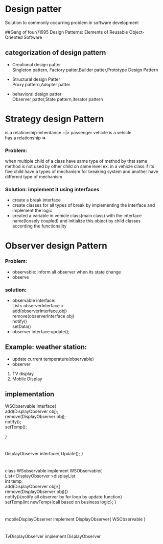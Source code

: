 # Design patter
Solution to commonly occurring  problem in software development

##Gang of four//1995
Design Patterns: Elements of Reusable Object-Oriented Software

## categorization of design pattern
* Creational design patter <br/>
Singleton pattern, Factory patter,Builder patter,Prototype Design Pattern

* Structural design Patter <br />
Proxy pattern,Adopter patter

* behavioral design patter <br />
Observer patter,State pattern,Iterator pattern


# Strategy design Pattern
is a relationship-inheritance =|>
passenger vehicle is a vehicle<br /> 
has a relationship =><br/>
### Problem: 
when multiple child of a class have same type of method by that same method is not used by other child on same level ex: in a vehicle class if its five child have a types of mechanism for breaking system and another have different type of mechanism
### Solution: implement it using interfaces
* create a break interface
* create classes for all types of break by implementing the interface and implement the logic
* created a variable in vehicle class(main class) with the interface name(loosely coupled) and initialize this object by child classes according the functionality 

# Observer design Pattern
### Problem: 
* observable: inform all observer when its state change 
* observe
### solution:
* observable interface:<br />
List< observerInterface > <br />
add(observerInterface,obj)<br />
remove(observerInterface obj)<br />
notify()<br />
setData()
* observer interface:update();

## Example: weather station:
* update current temperature(observable)
* observer
1. TV display
2. Mobile Display

## implementation
WSObservable interface{<br />
    add(DisplayObserver obj);<br/>
    remove(DisplayObserver obj);<br/>
    notify();<br/>
    setTemp();

}
#
DisplayObserver interface{
    Update();
}
#
 class WSobservable implement WSObservable{<br />
    List< DisplayObserver >displayList<br/>
    int temp;<br/>
    add(DisplayObserver obj){} <br />
    remove(DisplayObserver obj){}<br />
    notify(){notify all observer by for loop by update function} <br/>
    setTemp(int newTemp){call based on business logic};
}
#
mobileDisplayObserver implement DisplayObserver{
    WSObservable 
}
#
TvDisplayObserver implement DisplayObserver
